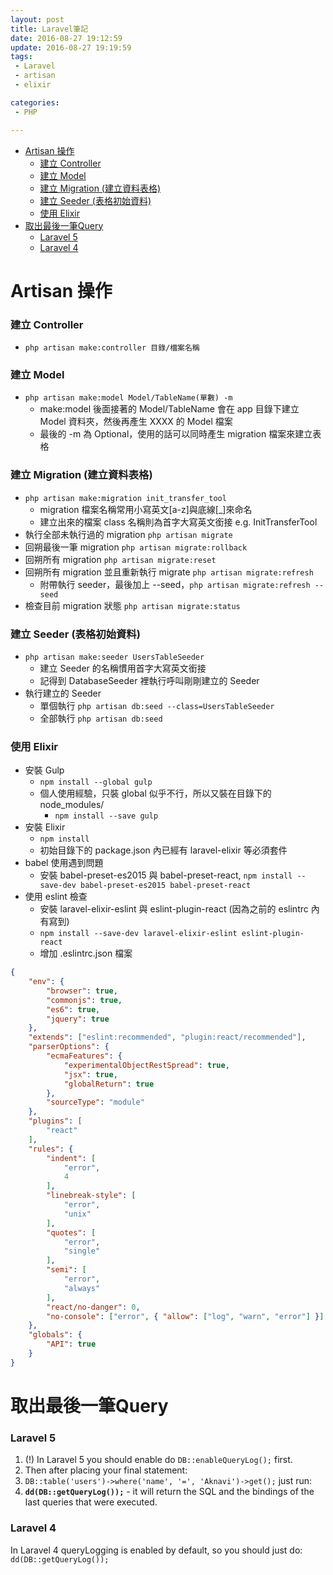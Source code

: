 ```yaml
---
layout: post
title: Laravel筆記
date: 2016-08-27 19:12:59
update: 2016-08-27 19:19:59
tags:
 - Laravel
 - artisan
 - elixir

categories:
 - PHP

---
```

<!-- MarkdownTOC -->

- [Artisan 操作](#artisan-操作)
  - [建立 Controller](#建立-controller)
  - [建立 Model](#建立-model)
  - [建立 Migration \(建立資料表格\)](#建立-migration-建立資料表格)
  - [建立 Seeder \(表格初始資料\)](#建立-seeder-表格初始資料)
  - [使用 Elixir](#使用-elixir)
- [取出最後一筆Query](#取出最後一筆query)
  - [Laravel 5](#laravel-5)
  - [Laravel 4](#laravel-4)

<!-- /MarkdownTOC -->


<a name="artisan-操作"></a>
# Artisan 操作
<a name="建立-controller"></a>
### 建立 Controller
* `php artisan make:controller 目錄/檔案名稱`

<a name="建立-model"></a>
### 建立 Model
* `php artisan make:model Model/TableName(單數) -m`
  * make:model 後面接著的 Model/TableName 會在 app 目錄下建立 Model 資料夾，然後再產生 XXXX 的 Model 檔案
  * 最後的 -m 為 Optional，使用的話可以同時產生 migration 檔案來建立表格

<!-- more -->

<a name="建立-migration-建立資料表格"></a>
### 建立 Migration (建立資料表格)
* `php artisan make:migration init_transfer_tool`
  * migration 檔案名稱常用小寫英文[a-z]與底線[_]來命名
  * 建立出來的檔案 class 名稱則為首字大寫英文銜接 e.g. InitTransferTool
* 執行全部未執行過的 migration `php artisan migrate`
* 回朔最後一筆 migration `php artisan migrate:rollback`
* 回朔所有 migration `php artisan migrate:reset`
* 回朔所有 migration 並且重新執行 migrate `php artisan migrate:refresh`
  * 附帶執行 seeder，最後加上 --seed，`php artisan migrate:refresh --seed`
* 檢查目前 migration 狀態 `php artisan migrate:status`

<a name="建立-seeder-表格初始資料"></a>
### 建立 Seeder (表格初始資料)
* `php artisan make:seeder UsersTableSeeder`
  * 建立 Seeder 的名稱慣用首字大寫英文銜接
  * 記得到 DatabaseSeeder 裡執行呼叫剛剛建立的 Seeder
* 執行建立的 Seeder
  * 單個執行 `php artisan db:seed --class=UsersTableSeeder`
  * 全部執行 `php artisan db:seed`

<a name="使用-elixir"></a>
### 使用 Elixir
* 安裝 Gulp
  * `npm install --global gulp`
  * 個人使用經驗，只裝 global 似乎不行，所以又裝在目錄下的 node_modules/
    * `npm install --save gulp`
* 安裝 Elixir
  * `npm install`
  * 初始目錄下的 package.json 內已經有 laravel-elixir 等必須套件
* babel 使用遇到問題
  * 安裝 babel-preset-es2015 與 babel-preset-react, `npm install --save-dev babel-preset-es2015 babel-preset-react`
* 使用 eslint 檢查
  * 安裝 laravel-elixir-eslint 與 eslint-plugin-react (因為之前的 eslintrc 內有寫到)
  * `npm install --save-dev laravel-elixir-eslint eslint-plugin-react`
  * 增加 .eslintrc.json 檔案

````json
{
    "env": {
        "browser": true,
        "commonjs": true,
        "es6": true,
        "jquery": true
    },
    "extends": ["eslint:recommended", "plugin:react/recommended"],
    "parserOptions": {
        "ecmaFeatures": {
            "experimentalObjectRestSpread": true,
            "jsx": true,
            "globalReturn": true
        },
        "sourceType": "module"
    },
    "plugins": [
        "react"
    ],
    "rules": {
        "indent": [
            "error",
            4
        ],
        "linebreak-style": [
            "error",
            "unix"
        ],
        "quotes": [
            "error",
            "single"
        ],
        "semi": [
            "error",
            "always"
        ],
        "react/no-danger": 0,
        "no-console": ["error", { "allow": ["log", "warn", "error"] }]
    },
    "globals": {
        "API": true
    }
}
````


<a name="取出最後一筆query"></a>
# 取出最後一筆Query

<a name="laravel-5"></a>
### Laravel 5
1. (!) In Laravel 5 you should enable do `DB::enableQueryLog();` first.
2. Then after placing your final statement:
3. `DB::table('users')->where('name', '=', 'Aknavi')->get();` just run:
4. __`dd(DB::getQueryLog());`__ - it will return the SQL and the bindings of the last queries that were executed.

<a name="laravel-4"></a>
### Laravel 4
In Laravel 4 queryLogging is enabled by default, so you should just do:
`dd(DB::getQueryLog());`